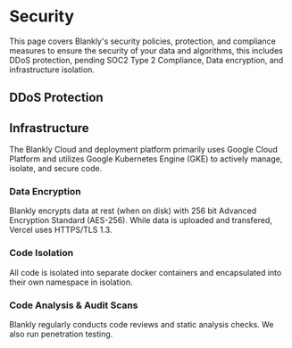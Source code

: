 # Security

This page covers Blankly's security policies, protection, and compliance measures to ensure the security of your data and algorithms, this includes DDoS protection, pending SOC2 Type 2 Compliance, Data encryption, and infrastructure isolation.

## DDoS Protection

## Infrastructure

The Blankly Cloud and deployment platform primarily uses Google Cloud Platform and utilizes Google Kubernetes Engine (GKE) to actively manage, isolate, and secure code.

### Data Encryption

Blankly encrypts data at rest (when on disk) with 256 bit Advanced Encryption Standard (AES-256). While data is uploaded and transfered, Vercel uses HTTPS/TLS 1.3.

### Code Isolation

All code is isolated into separate docker containers and encapsulated into their own namespace in isolation.

### Code Analysis & Audit Scans

Blankly regularly conducts code reviews and static analysis checks. We also run penetration testing.
